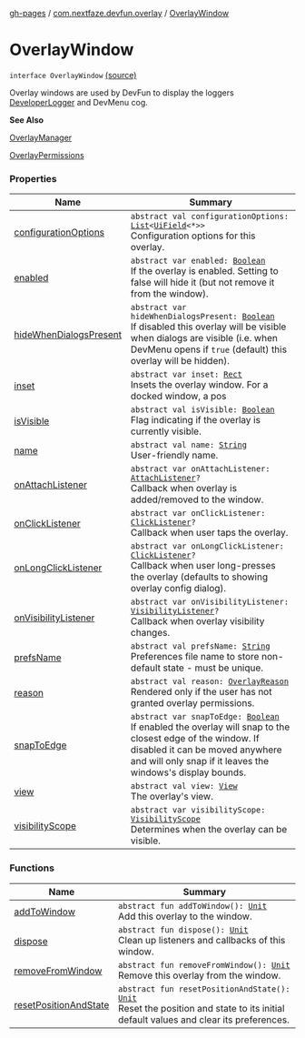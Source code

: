 [gh-pages](../../index.md) / [com.nextfaze.devfun.overlay](../index.md) / [OverlayWindow](./index.md)

# OverlayWindow

`interface OverlayWindow` [(source)](https://github.com/NextFaze/dev-fun/tree/master/devfun/src/main/java/com/nextfaze/devfun/overlay/OverlayWindow.kt#L65)

Overlay windows are used by DevFun to display the loggers [DeveloperLogger](../../com.nextfaze.devfun.reference/-developer-logger/index.md) and DevMenu cog.

**See Also**

[OverlayManager](../-overlay-manager/index.md)

[OverlayPermissions](../-overlay-permissions/index.md)

### Properties

| Name | Summary |
|---|---|
| [configurationOptions](configuration-options.md) | `abstract val configurationOptions: `[`List`](https://kotlinlang.org/api/latest/jvm/stdlib/kotlin.collections/-list/index.html)`<`[`UiField`](../../com.nextfaze.devfun.invoke/-ui-field/index.md)`<*>>`<br>Configuration options for this overlay. |
| [enabled](enabled.md) | `abstract var enabled: `[`Boolean`](https://kotlinlang.org/api/latest/jvm/stdlib/kotlin/-boolean/index.html)<br>If the overlay is enabled. Setting to false will hide it (but not remove it from the window). |
| [hideWhenDialogsPresent](hide-when-dialogs-present.md) | `abstract var hideWhenDialogsPresent: `[`Boolean`](https://kotlinlang.org/api/latest/jvm/stdlib/kotlin/-boolean/index.html)<br>If disabled this overlay will be visible when dialogs are visible (i.e. when DevMenu opens if `true` (default) this overlay will be hidden). |
| [inset](inset.md) | `abstract var inset: `[`Rect`](https://developer.android.com/reference/android/graphics/Rect.html)<br>Insets the overlay window. For a docked window, a pos |
| [isVisible](is-visible.md) | `abstract val isVisible: `[`Boolean`](https://kotlinlang.org/api/latest/jvm/stdlib/kotlin/-boolean/index.html)<br>Flag indicating if the overlay is currently visible. |
| [name](name.md) | `abstract val name: `[`String`](https://kotlinlang.org/api/latest/jvm/stdlib/kotlin/-string/index.html)<br>User-friendly name. |
| [onAttachListener](on-attach-listener.md) | `abstract var onAttachListener: `[`AttachListener`](../-attach-listener.md)`?`<br>Callback when overlay is added/removed to the window. |
| [onClickListener](on-click-listener.md) | `abstract var onClickListener: `[`ClickListener`](../-click-listener.md)`?`<br>Callback when user taps the overlay. |
| [onLongClickListener](on-long-click-listener.md) | `abstract var onLongClickListener: `[`ClickListener`](../-click-listener.md)`?`<br>Callback when user long-presses the overlay (defaults to showing overlay config dialog). |
| [onVisibilityListener](on-visibility-listener.md) | `abstract var onVisibilityListener: `[`VisibilityListener`](../-visibility-listener.md)`?`<br>Callback when overlay visibility changes. |
| [prefsName](prefs-name.md) | `abstract val prefsName: `[`String`](https://kotlinlang.org/api/latest/jvm/stdlib/kotlin/-string/index.html)<br>Preferences file name to store non-default state - must be unique. |
| [reason](reason.md) | `abstract val reason: `[`OverlayReason`](../-overlay-reason.md)<br>Rendered only if the user has not granted overlay permissions. |
| [snapToEdge](snap-to-edge.md) | `abstract var snapToEdge: `[`Boolean`](https://kotlinlang.org/api/latest/jvm/stdlib/kotlin/-boolean/index.html)<br>If enabled the overlay will snap to the closest edge of the window. If disabled it can be moved anywhere and will only snap if it leaves the windows's display bounds. |
| [view](view.md) | `abstract val view: `[`View`](https://developer.android.com/reference/android/view/View.html)<br>The overlay's view. |
| [visibilityScope](visibility-scope.md) | `abstract var visibilityScope: `[`VisibilityScope`](../-visibility-scope/index.md)<br>Determines when the overlay can be visible. |

### Functions

| Name | Summary |
|---|---|
| [addToWindow](add-to-window.md) | `abstract fun addToWindow(): `[`Unit`](https://kotlinlang.org/api/latest/jvm/stdlib/kotlin/-unit/index.html)<br>Add this overlay to the window. |
| [dispose](dispose.md) | `abstract fun dispose(): `[`Unit`](https://kotlinlang.org/api/latest/jvm/stdlib/kotlin/-unit/index.html)<br>Clean up listeners and callbacks of this window. |
| [removeFromWindow](remove-from-window.md) | `abstract fun removeFromWindow(): `[`Unit`](https://kotlinlang.org/api/latest/jvm/stdlib/kotlin/-unit/index.html)<br>Remove this overlay from the window. |
| [resetPositionAndState](reset-position-and-state.md) | `abstract fun resetPositionAndState(): `[`Unit`](https://kotlinlang.org/api/latest/jvm/stdlib/kotlin/-unit/index.html)<br>Reset the position and state to its initial default values and clear its preferences. |
